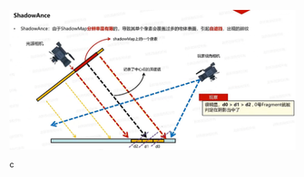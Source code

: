 ![输入图片说明](/imgs/2025-02-25/bt5KiPgBKRaSixIZ.png)

c
<!--stackedit_data:
eyJoaXN0b3J5IjpbMjA5MDIzOTg1LC0yMDg4NzQ2NjEyXX0=
-->
